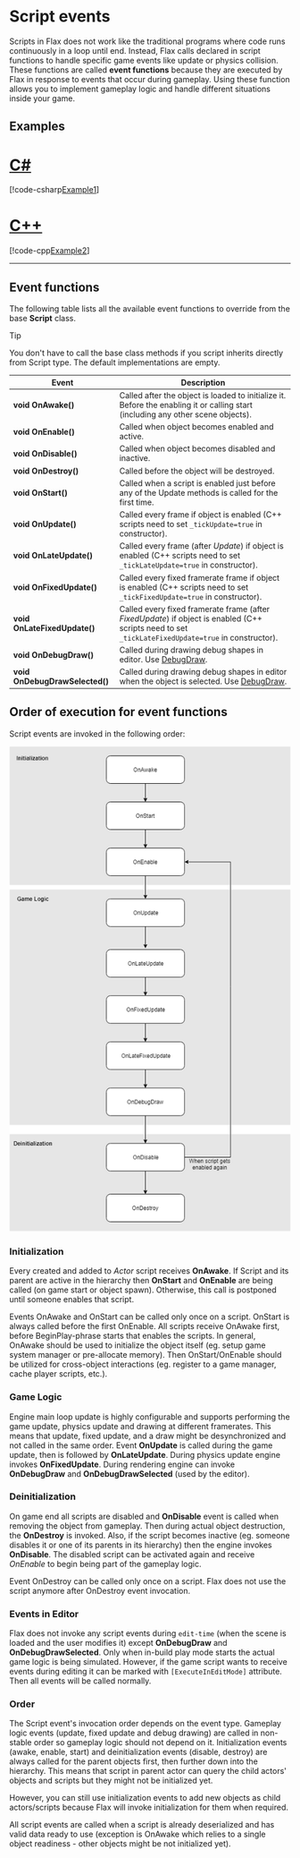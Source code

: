 # Script events

Scripts in Flax does not work like the traditional programs where code runs continuously in a loop until end.
Instead, Flax calls declared in script functions to handle specific game events like update or physics collision.
These functions are called **event functions** because they are executed by Flax in response to events that occur during gameplay. Using these function allows you to implement gameplay logic and handle different situations inside your game.

## Examples

# [C#](#tab/code-csharp)
[!code-csharp[Example1](code-examples/events.cs)]
# [C++](#tab/code-cpp)
[!code-cpp[Example2](code-examples/events.h)]
***

## Event functions

The following table lists all the available event functions to override from the base **Script** class.

> [!TIP]
> You don't have to call the base class methods if you script inherits directly from Script type. The default implementations are empty.

| Event | Description |
|--------|--------|
| **void OnAwake()** | Called after the object is loaded to initialize it. Before the enabling it or calling start (including any other scene objects). |
| **void OnEnable()** | Called when object becomes enabled and active. |
| **void OnDisable()** | Called when object becomes disabled and inactive. |
| **void OnDestroy()** | Called before the object will be destroyed. |
| **void OnStart()** | Called when a script is enabled just before any of the Update methods is called for the first time. |
| **void OnUpdate()** | Called every frame if object is enabled (C++ scripts need to set `_tickUpdate=true` in constructor). |
| **void OnLateUpdate()** | Called every frame (after *Update*) if object is enabled (C++ scripts need to set `_tickLateUpdate=true` in constructor). |
| **void OnFixedUpdate()** | Called every fixed framerate frame if object is enabled (C++ scripts need to set `_tickFixedUpdate=true` in constructor). |
| **void OnLateFixedUpdate()** | Called every fixed framerate frame (after *FixedUpdate*) if object is enabled (C++ scripts need to set `_tickLateFixedUpdate=true` in constructor). |
| **void OnDebugDraw()** | Called during drawing debug shapes in editor. Use [DebugDraw](https://docs.flaxengine.com/api/FlaxEngine.DebugDraw.html). |
| **void OnDebugDrawSelected()** | Called during drawing debug shapes in editor when the object is selected. Use [DebugDraw](https://docs.flaxengine.com/api/FlaxEngine.DebugDraw.html). |

## Order of execution for event functions

Script events are invoked in the following order:

![Script Events Order](media/script-events.png)

### Initialization

Every created and added to *Actor* script receives **OnAwake**. If Script and its parent are active in the hierarchy then **OnStart** and **OnEnable** are being called (on game start or object spawn). Otherwise, this call is postponed until someone enables that script.

Events OnAwake and OnStart can be called only once on a script. OnStart is always called before the first OnEnable. All scripts receive OnAwake first, before BeginPlay-phrase starts that enables the scripts. In general, OnAwake should be used to initialize the object itself (eg. setup game system manager or pre-allocate memory). Then OnStart/OnEnable should be utilized for cross-object interactions (eg. register to a game manager, cache player scripts, etc.).

### Game Logic

Engine main loop update is highly configurable and supports performing the game update, physics update and drawing at different framerates. This means that update, fixed update, and a draw might be desynchronized and not called in the same order. Event **OnUpdate** is called during the game update, then is followed by **OnLateUpdate**. During physics update engine invokes **OnFixedUpdate**. During rendering engine can invoke **OnDebugDraw** and **OnDebugDrawSelected** (used by the editor).

### Deinitialization

On game end all scripts are disabled and **OnDisable** event is called when removing the object from gameplay. Then during actual object destruction, the **OnDestroy** is invoked. Also, if the script becomes inactive (eg. someone disables it or one of its parents in its hierarchy) then the engine invokes **OnDisable**. The disabled script can be activated again and receive *OnEnable* to begin being part of the gameplay logic.

Event OnDestroy can be called only once on a script. Flax does not use the script anymore after OnDestroy event invocation.

### Events in Editor

Flax does not invoke any script events during `edit-time` (when the scene is loaded and the user modifies it) except **OnDebugDraw** and **OnDebugDrawSelected**. Only when in-build play mode starts the actual game logic is being simulated. However, if the game script wants to receive events during editing it can be marked with `[ExecuteInEditMode]` attribute. Then all events will be called normally.

### Order

The Script event's invocation order depends on the event type. Gameplay logic events (update, fixed update and debug drawing) are called in non-stable order so gameplay logic should not depend on it. Initialization events (awake, enable, start) and deinitialization events (disable, destroy) are always called for the parent objects first, then further down into the hierarchy. This means that script in parent actor can query the child actors' objects and scripts but they might not be initialized yet.

However, you can still use initialization events to add new objects as child actors/scripts because Flax will invoke initialization for them when required.

All script events are called when a script is already deserialized and has valid data ready to use (exception is OnAwake which relies to a single object readiness - other objects might be not initialized yet).
